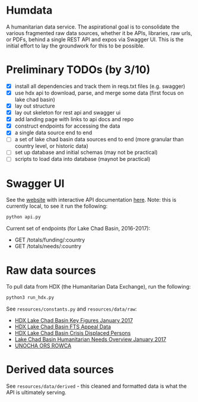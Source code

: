 # Humdata
A humanitarian data service. 
The aspirational goal is to consolidate the various fragmented raw data sources, whether it be APIs, libraries, raw urls, or PDFs, behind a single REST API and expos via Swagger UI.
This is the initial effort to lay the groundwork for this to be possible.

# Preliminary TODOs (by 3/10)
- [x] install all dependencies and track them in reqs.txt files (e.g. swagger)
- [x] use hdx api to download, parse, and merge some data (first focus on lake chad basin)
- [x] lay out structure
- [x] lay out skeleton for rest api and swagger ui
- [x] add landing page with links to api docs and repo
- [x] construct endpoints for accessing the data
- [x] a single data source end to end
- [ ] a set of lake chad basin data sources end to end (more granular than country level, or historic data)
- [ ] set up database and initial schemas (may not be practical)
- [ ] scripts to load data into database (maynot be practical)

# Swagger UI
See the [website](http://127.0.0.1:5000) with interactive API documentation [here](http://127.0.0.1:5000/apidocs/index.html). 
Note: this is currently local, to see it run the following:
```sh
python api.py
```
Current set of endpoints (for Lake Chad Basin, 2016-2017):
- GET /totals/funding/:country
- GET /totals/needs/:country

# Raw data sources
To pull data from HDX (the Humanitarian Data Exchange), run the following:
```sh
python3 run_hdx.py
```
See `resources/constants.py` and `resources/data/raw`:
- [HDX Lake Chad Basin Key Figures January 2017](https://data.humdata.org/dataset/lake-chad-basin-key-figures-january-2017)
- [HDX Lake Chad Basin FTS Appeal Data](https://data.humdata.org/dataset/lake-chad-basin-fts-appeal-data)
- [HDX Lake Chad Basin Crisis Displaced Persons](https://data.humdata.org/dataset/lcb-displaced)
- [Lake Chad Basin Humanitarian Needs Overview January 2017](https://www.humanitarianresponse.info/system/files/documents/files/lcb_hnro_2017-en-final.pdf)
- [UNOCHA ORS ROWCA](http://ors.ocharowca.info/api/v2/KeyFigures/KeyFiguresLakeChad.ashx?country=4,8,9,3&subcat=9,10,4&datefrom=01-01-2016&dateto=21-02-2017&inclids=yes&final=1&format=json&lng=en)

# Derived data sources
See `resources/data/derived` - this cleaned and formatted data is what the API is ultimately serving.
